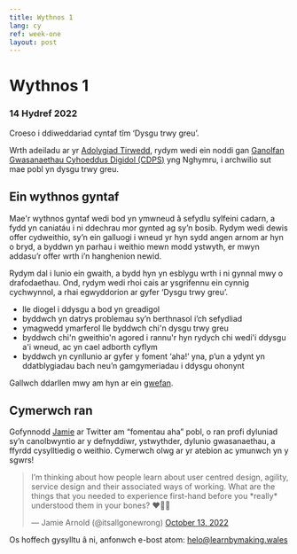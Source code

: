 ```yaml
---
title: Wythnos 1
lang: cy
ref: week-one
layout: post
---
```


# Wythnos 1
### 14 Hydref 2022

Croeso i ddiweddariad cyntaf tîm ‘Dysgu trwy greu’. 

Wrth adeiladu ar yr [Adolygiad Tirwedd](https://digitalpublicservices.gov.wales/our-work/completed-projects/digital-landscape-review/), rydym wedi ein noddi gan [Ganolfan Gwasanaethau Cyhoeddus Digidol (CDPS)](https://gwasanaethaucyhoeddusdigidol.llyw.cymru/?_gl=1*1cktk80*_ga*MTIyODIzMDg1Mi4xNjYyOTg5OTUy*_ga_HKYTNYNSKE*MTY2NjAxNDkxNC4yNi4xLjE2NjYwMTQ5MTQuMC4wLjA.) yng Nghymru, i archwilio sut mae pobl yn dysgu trwy greu. 

## Ein wythnos gyntaf

Mae'r wythnos gyntaf wedi bod yn ymwneud â sefydlu sylfeini cadarn, a fydd yn caniatáu i ni ddechrau mor gynted ag sy’n bosib. Rydym wedi dewis offer cydweithio, sy’n ein galluogi i wneud yr hyn sydd angen arnom ar hyn o bryd, a byddwn yn parhau i weithio mewn modd ystwyth, er mwyn addasu’r offer wrth i’n hanghenion newid. 

Rydym dal i lunio ein gwaith, a bydd hyn yn esblygu wrth i ni gynnal mwy o drafodaethau. Ond, rydym wedi rhoi cais ar ysgrifennu ein cynnig cychwynnol, a rhai egwyddorion ar gyfer ‘Dysgu trwy greu’. 

* lle diogel i ddysgu a bod yn greadigol
* byddwch yn datrys problemau sy’n berthnasol i’ch sefydliad
* ymagwedd ymarferol lle byddwch chi'n dysgu trwy greu
* byddwch chi'n gweithio'n agored i rannu'r hyn rydych chi wedi'i ddysgu a'i wneud, ac yn cael adborth cyflym
* byddwch yn cynllunio ar gyfer y foment ‘aha!’ yna, p’un a ydynt yn ddatblygiadau bach neu’n gamgymeriadau i ddysgu ohonynt


Gallwch ddarllen mwy am hyn ar ein [gwefan](https://learnbymaking.wales).

## Cymerwch ran

Gofynnodd [Jamie](https://twitter.com/itsallgonewrong) ar Twitter am “fomentau aha” pobl, o ran profi dyluniad sy’n canolbwyntio ar y defnyddiwr, ystwythder, dylunio gwasanaethau, a ffyrdd cysylltiedig o weithio. Cymerwch olwg ar yr atebion ac ymunwch yn y sgwrs! 

<blockquote class="twitter-tweet"><p lang="en" dir="ltr">I’m thinking about how people learn about user centred design, agility, service design and their associated ways of working. What are the things that you needed to experience first-hand before you *really* understood them in your bones? ❤️🦴🙏</p>&mdash; Jamie Arnold (@itsallgonewrong) <a href="https://twitter.com/itsallgonewrong/status/1580493265769402371?ref_src=twsrc%5Etfw">October 13, 2022</a></blockquote> <script async src="https://platform.twitter.com/widgets.js" charset="utf-8"></script>

Os hoffech gysylltu â ni, anfonwch e-bost atom: [helo@learnbymaking.wales](mailto:helo@learnbymaking.wales)
